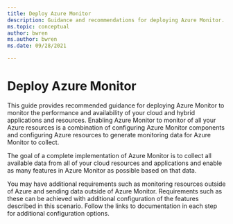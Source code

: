 ```yaml
---
title: Deploy Azure Monitor
description: Guidance and recommendations for deploying Azure Monitor.
ms.topic: conceptual
author: bwren
ms.author: bwren
ms.date: 09/28/2021

---
```


# Deploy Azure Monitor
This guide provides recommended guidance for deploying Azure Monitor to monitor the performance and availability of your cloud and hybrid applications and resources. Enabling Azure Monitor to monitor of all your Azure resources is a combination of configuring Azure Monitor components and configuring Azure resources to generate monitoring data for Azure Monitor to collect. 

The goal of a complete implementation of Azure Monitor is to collect all available data from all of your cloud resources and applications and enable as many features in Azure Monitor as possible based on that data.

You may have additional requirements such as monitoring resources outside of Azure and sending data outside of Azure Monitor. Requirements such as these can be achieved with additional configuration of the features described in this scenario. Follow the links to documentation in each step for additional configuration options.


